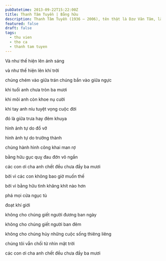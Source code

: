 ```yaml
---
pubDatetime: 2013-09-22T15:22:00Z
title: Thanh Tâm Tuyền | Bằng hữu
description: Thanh Tâm Tuyền (1936 – 2006), tên thật là Dzư Văn Tâm, là một nhà thơ, nhà văn người Việt nổi tiếng, được biết đến với những cách tân thơ ca táo bạo.
featured: false
draft: false
tags:
  - thu vien
  - tho ca
  - thanh tam tuyen
---
```


Và như thế hiện lên ánh sáng

và như thế hiện lên khí trời

chúng chém vào giữa trán chúng bắn vào giữa ngực

khi tuổi anh chưa tròn ba mươi

khi môi anh còn khoe nụ cười

khi tay anh níu tuyệt vọng cuộc đời

đó là giữa trưa hay đêm khuya

hình ảnh tự do đổ vỡ

hình ảnh tự do trưởng thành

chúng hành hình công khai man rợ

bằng hữu gục quỵ đau đớn vô ngần

các con ơi cha anh chết đều chưa đầy ba mươi

bởi vì các con không bao giờ muốn thế

bởi vì bằng hữu tình khăng khít nào hơn

phá mọi cửa ngục tù

đoạt khí giới

không cho chúng giết người đương ban ngày

không cho chúng giết người ban đêm

không cho chúng hủy những cuộc sống thiêng liêng

chúng tôi vẫn chối từ nhìn mặt trời

các con ơi cha anh chết đều chưa đầy ba mươi
